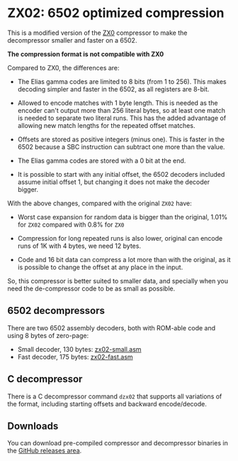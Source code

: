 # ZX02: 6502 optimized compression

This is a modified version of the [ZX0](https://github.com/einar-saukas/ZX0)
compressor to make the decompressor smaller and faster on a 6502.

**The compression format is not compatible with ZX0**

Compared to ZX0, the differences are:

* The Elias gamma codes are limited to 8 bits (from 1 to 256). This makes
  decoding simpler and faster in the 6502, as all registers are 8-bit.

* Allowed to encode matches with 1 byte length. This is needed as the encoder
  can't output more than 256 literal bytes, so at least one match is needed to
  separate two literal runs. This has the added advantage of allowing new
  match lengths for the repeated offset matches.

* Offsets are stored as positive integers (minus one). This is faster in the
  6502 because a SBC instruction can subtract one more than the value.

* The Elias gamma codes are stored with a 0 bit at the end.

* It is possible to start with any initial offset, the 6502 decoders included
  assume initial offset 1, but changing it does not make the decoder bigger.

With the above changes, compared with the original `ZX02` have:

* Worst case expansion for random data is bigger than the original, 1.01% for
  `ZX02` compared with 0.8% for `ZX0`

* Compression for long repeated runs is also lower, original can encode runs
  of 1K with 4 bytes, we need 12 bytes.

* Code and 16 bit data can compress a lot more than with the original, as it
  is possible to change the offset at any place in the input.

So, this compressor is better suited to smaller data, and specially when you
need the de-compressor code to be as small as possible.

## 6502 decompressors

There are two 6502 assembly decoders, both with ROM-able code and using 8 bytes
of zero-page:

* Small decoder, 130 bytes: [zx02-small.asm](6502/zx02-small.asm)
* Fast decoder, 175 bytes: [zx02-fast.asm](6502/zx02-fast.asm)

## C decompressor

There is a C decompressor command `dzx02` that supports all variations of the
format, including starting offsets and backward encode/decode.

## Downloads

You can download pre-compiled compressor and decompressor binaries in the
[GitHub releases area](https://github.com/dmsc/zx02/releases/).

